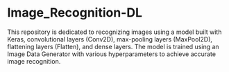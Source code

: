 # Image_Recognition-DL
This repository is dedicated to recognizing images using a model built with Keras, convolutional layers (Conv2D), max-pooling layers (MaxPool2D), flattening layers (Flatten), and dense layers. The model is trained using an Image Data Generator with various hyperparameters to achieve accurate image recognition.

